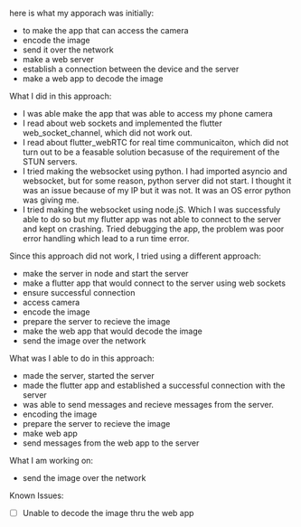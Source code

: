 here is what my apporach was initially:

- to make the app that can access the camera
- encode the image
- send it over the network
- make a web server
- establish a connection between the device and the server
- make a web app to decode the image

What I did in this approach:

- I was able make the app that was able to access my phone camera
- I read about web sockets and implemented the flutter web_socket_channel, which did not work out.
- I read about flutter_webRTC for real time communicaiton, which did not turn out to be a feasable solution becasuse of the requirement of the STUN servers.
- I tried making the websocket using python. I had imported asyncio and websocket, but for some reason, python server did not start. I thought it was an issue because of my IP but it was not. It was an OS error python was giving me.
- I tried making the websocket using node.jS. Which I was successfuly able to do so but my flutter app was not able to connect to the server and kept on crashing. Tried debugging the app, the problem was poor error handling which lead to a run time error.

Since this approach did not work, I tried using a different approach:

- make the server in node and start the server
- make a flutter app that would connect to the server using web sockets
- ensure successful connection
- access camera
- encode the image
- prepare the server to recieve the image
- make the web app that would decode the image
- send the image over the network

What was I able to do in this approach:

- made the server, started the server
- made the flutter app and established a successful connection with the server
- was able to send messages and recieve messages from the server.
- encoding the image
- prepare the server to recieve the image
- make web app
- send messages from the web app to the server

What I am working on:

- send the image over the network

Known Issues:

- [ ] Unable to decode the image thru the web app
